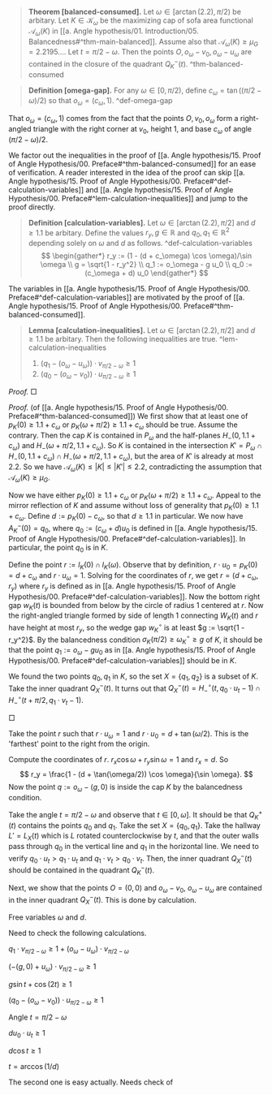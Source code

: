 > __Theorem [balanced-consumed].__ Let $\omega \in [\arctan(2.2), \pi/2)$ be arbitary. Let $K \in \mathcal{K}_\omega$ be the maximizing cap of sofa area functional $\mathcal{A}_\omega(K)$ in [[a. Angle hypothesis/01. Introduction/05. Balancedness#^thm-main-balanced]]. Assume also that $\mathcal{A}_\omega(K) \geq \mu_G = 2.2195\dots$. Let $t = \pi/2 - \omega$. Then the points $O, o_\omega - v_0, o_\omega - u_\omega$ are contained in the closure of the quadrant $Q_K^-(t)$. ^thm-balanced-consumed

> __Definition [omega-gap].__ For any $\omega \in [0, \pi/2)$, define $c_\omega = \tan((\pi/2 - \omega) / 2)$ so that $o_\omega = (c_\omega, 1)$. ^def-omega-gap

That $o_\omega = (c_\omega, 1)$ comes from the fact that the points $O, v_0, o_\omega$ form a right-angled triangle with the right corner at $v_0$, height 1, and base $c_\omega$ of angle $(\pi/2 - \omega) / 2$. 

We factor out the inequalities in the proof of [[a. Angle hypothesis/15. Proof of Angle Hypothesis/00. Preface#^thm-balanced-consumed]] for an ease of verification. A reader interested in the idea of the proof can skip [[a. Angle hypothesis/15. Proof of Angle Hypothesis/00. Preface#^def-calculation-variables]] and [[a. Angle hypothesis/15. Proof of Angle Hypothesis/00. Preface#^lem-calculation-inequalities]] and jump to the proof directly.

> __Definition [calculation-variables].__ Let $\omega \in [\arctan(2.2), \pi/2]$ and $d \geq 1.1$ be arbitary. Define the values $r_y, g \in \mathbb{R}$ and $q_0, q_1 \in \mathbb{R}^2$ depending solely on $\omega$ and $d$ as follows. ^def-calculation-variables
$$
\begin{gather*}
r_y := (1 - (d + c_\omega) \cos \omega)/\sin \omega \\
g = \sqrt{1 - r_y^2} \\
q_1 := o_\omega - g u_0 \\
q_0 := (c_\omega + d) u_0
\end{gather*}
$$

The variables in [[a. Angle hypothesis/15. Proof of Angle Hypothesis/00. Preface#^def-calculation-variables]] are motivated by the proof of [[a. Angle hypothesis/15. Proof of Angle Hypothesis/00. Preface#^thm-balanced-consumed]]. 

> __Lemma [calculation-inequalities].__ Let $\omega \in [\arctan(2.2), \pi/2]$ and $d \geq 1.1$ be arbitary. Then the following inequalities are true. ^lem-calculation-inequalities
> 
> 1. $(q_1 - (o_\omega - u_\omega)) \cdot v_{\pi/2 - \omega} \geq 1$
> 2. $(q_0 - (o_\omega - v_0)) \cdot u_{\pi / 2 - \omega} \geq 1$

_Proof._  □

_Proof._ (of [[a. Angle hypothesis/15. Proof of Angle Hypothesis/00. Preface#^thm-balanced-consumed]]) We first show that at least one of $p_K(0) \geq 1.1 + c_\omega$ or $p_K(\omega + \pi/2) \geq 1.1 + c_\omega$ should be true. Assume the contrary. Then the cap $K$ is contained in $P_\omega$ and the half-planes $H_-(0, 1.1 + c_\omega)$ and $H_-(\omega + \pi/2, 1.1 + c_\omega)$. So $K$ is contained in the intersection $K' = P_\omega \cap H_-(0, 1.1 + c_\omega) \cap H_-(\omega + \pi/2, 1.1 + c_\omega)$, but the area of $K'$ is already at most $2.2$. So we have $\mathcal{A}_\omega(K) \leq |K| \leq |K'| \leq 2.2$, contradicting the assumption that $\mathcal{A}_\omega(K) \geq \mu_G$.

Now we have either $p_K(0) \geq 1.1 + c_\omega$ or $p_K(\omega + \pi/2) \geq 1.1 + c_\omega$. Appeal to the mirror reflection of $K$ and assume without loss of generality that $p_K(0) \geq 1.1 + c_\omega$. Define $d := p_K(0) - c_\omega$, so that $d \geq 1.1$ in particular. We now have $A_K^-(0) = q_0$, where $q_0 := (c_\omega + d) u_0$ is defined in [[a. Angle hypothesis/15. Proof of Angle Hypothesis/00. Preface#^def-calculation-variables]]. In particular, the point $q_0$ is in $K$.

Define the point $r := l_K(0) \cap l_K(\omega)$. Observe that by definition, $r \cdot u_0 = p_K(0) = d + c_{\omega}$ and $r \cdot u_\omega = 1$. Solving for the coordinates of $r$, we get $r = (d + c_\omega, r_y)$ where $r_y$ is defined as in [[a. Angle hypothesis/15. Proof of Angle Hypothesis/00. Preface#^def-calculation-variables]]. 
Now the bottom right gap $w_K(t)$ is bounded from below by the circle of radius 1 centered at $r$. Now the right-angled triangle formed by side of length 1 connecting $W_K(t)$ and $r$ have height at most $r_y$, so the wedge gap $w_K^{\circ}$ is at least $g := \sqrt{1 - r_y^2}$. By the balancedness condition $\sigma_K(\pi/2) \geq \omega^{\circ}_K \geq g$ of $K$, it should be that the point $q_1 := o_\omega - g u_0$ as in [[a. Angle hypothesis/15. Proof of Angle Hypothesis/00. Preface#^def-calculation-variables]] should be in $K$.

We found the two points $q_0, q_1$ in $K$, so the set $X = \left\{ q_1, q_2 \right\}$ is a subset of $K$. Take the inner quadrant $Q_X^-(t)$.
It turns out that $Q_X^-(t) = H_-^{\circ}(t, q_0 \cdot u_t - 1) \cap H_-^{\circ}(t + \pi/2, q_1 \cdot v_t - 1)$.



□

Take the point $r$ such that $r \cdot u_\omega = 1$ and $r \cdot u_0 = d + \tan(\omega/2)$. This is the 'farthest' point to the right from the origin.

Compute the coordinates of $r$. $r_x \cos \omega + r_y \sin \omega = 1$ and $r_x = d$. So
$$
r_y = \frac{1 - (d + \tan(\omega/2)) \cos \omega}{\sin \omega}.
$$
 Now the point $q := o_\omega - (g, 0)$ is inside the cap $K$ by the balancedness condition.

Take the angle $t = \pi/2 - \omega$ and observe that $t \in [0, \omega]$. It should be that $Q_K^+(t)$ contains the points $q_0$ and $q_1$. Take the set $X = \left\{ q_0, q_1 \right\}$. Take the hallway $L' = L_X(t)$ which is $L$ rotated counterclockwise by $t$, and that the outer walls pass through $q_0$ in the vertical line and $q_1$ in the horizontal line. We need to verify $q_0 \cdot u_t > q_1 \cdot u_t$ and $q_1 \cdot v_t > q_0 \cdot v_t$. Then, the inner quadrant $Q_X^-(t)$ should be contained in the quadrant $Q_K^-(t)$.

Next, we show that the points $O = (0, 0)$ and $o_\omega - v_0$, $o_\omega - u_\omega$ are contained in the inner quadrant $Q_X^-(t)$. This is done by calculation.

Free variables $\omega$ and $d$.



Need to check the following calculations.

$q_1 \cdot v_{\pi/2 - \omega} \geq 1 + (o_\omega - u_\omega) \cdot v_{\pi/2 - \omega}$


$(-(g, 0) + u_{\omega}) \cdot v_{\pi/2 - \omega} \geq 1$

$g \sin t + \cos (2 t) \geq 1$


$(q_0 - (o_\omega - v_0)) \cdot u_{\pi/2 - \omega} \geq 1$

Angle $t = \pi/2 - \omega$

$d u_0 \cdot u_t \geq 1$

$d \cos t \geq 1$

$t = \arccos(1/d)$ 

The second one is easy actually. Needs check of 